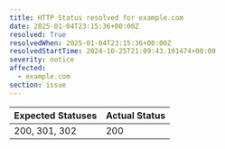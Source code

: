 ```yaml
---
title: HTTP Status resolved for example.com
date: 2025-01-04T23:15:36+00:00Z
resolved: True
resolvedWhen: 2025-01-04T23:15:36+00:00Z
resolvedStartTime: 2024-10-25T21:09:43.191474+00:00
severity: notice
affected:
  - example.com
section: issue
---
```


| Expected Statuses | Actual Status  |
|-------------------|----------------|
| 200, 301, 302 | 200 |
